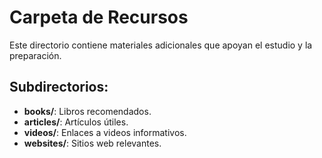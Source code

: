 # Carpeta de Recursos

Este directorio contiene materiales adicionales que apoyan el estudio y la preparación.

## Subdirectorios:

- **books/**: Libros recomendados.
- **articles/**: Artículos útiles.
- **videos/**: Enlaces a videos informativos.
- **websites/**: Sitios web relevantes.
